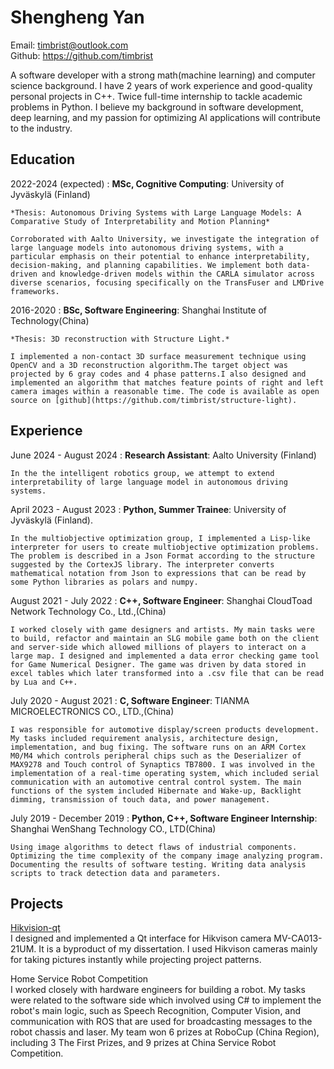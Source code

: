 # Shengheng Yan

Email: <timbrist@outlook.com>  
Github: https://github.com/timbrist

A software developer with a strong math(machine learning) and computer science background. I have 2 years of work experience and good-quality personal projects in C++. Twice full-time internship to tackle academic problems in Python. I believe my background in software development, deep learning, and my passion for optimizing AI applications will contribute to the industry. 

Education
---------

2022-2024 (expected)
:   **MSc, Cognitive Computing**: University of Jyväskylä (Finland)
    
    *Thesis: Autonomous Driving Systems with Large Language Models: A Comparative Study of Interpretability and Motion Planning* 
    
    Corroborated with Aalto University, we investigate the integration of large language models into autonomous driving systems, with a particular emphasis on their potential to enhance interpretability, decision-making, and planning capabilities. We implement both data-driven and knowledge-driven models within the CARLA simulator across diverse scenarios, focusing specifically on the TransFuser and LMDrive frameworks. 

2016-2020
:  **BSc, Software Engineering**: Shanghai Institute of Technology(China)
    
    *Thesis: 3D reconstruction with Structure Light.*

    I implemented a non-contact 3D surface measurement technique using OpenCV and a 3D reconstruction algorithm.The target object was projected by 6 gray codes and 4 phase patterns.I also designed and implemented an algorithm that matches feature points of right and left camera images within a reasonable time. The code is available as open source on [github](https://github.com/timbrist/structure-light).

Experience
----------
June 2024 - August 2024
:   **Research Assistant**: Aalto University (Finland)

    In the the intelligent robotics group, we attempt to extend interpretability of large language model in autonomous driving systems. 

April 2023 - August 2023
:   **Python, Summer Trainee**: University of Jyväskylä (Finland).

    In the multiobjective optimization group, I implemented a Lisp-like interpreter for users to create multiobjective optimization problems. The problem is described in a Json Format according to the structure suggested by the CortexJS library. The interpreter converts mathematical notation from Json to expressions that can be read by some Python libraries as polars and numpy.

August 2021 - July 2022
:  **C++, Software Engineer**: Shanghai CloudToad Network Technology Co., Ltd.,(China)

    I worked closely with game designers and artists. My main tasks were to build, refactor and maintain an SLG mobile game both on the client and server-side which allowed millions of players to interact on a large map. I designed and implemented a data error checking game tool for Game Numerical Designer. The game was driven by data stored in excel tables which later transformed into a .csv file that can be read by Lua and C++.

July 2020 - August 2021
:  **C, Software Engineer**: TIANMA MICROELECTRONICS CO., LTD.,(China)

    I was responsible for automotive display/screen products development. My tasks included requirement analysis, architecture design, implementation, and bug fixing. The software runs on an ARM Cortex M0/M4 which controls peripheral chips such as the Deserializer of MAX9278 and Touch control of Synaptics TB7800. I was involved in the implementation of a real-time operating system, which included serial communication with an automotive central control system. The main functions of the system included Hibernate and Wake-up, Backlight dimming, transmission of touch data, and power management.

July 2019 - December 2019
:  **Python, C++, Software Engineer Internship**: Shanghai WenShang Technology CO., LTD(China)

    Using image algorithms to detect flaws of industrial components. Optimizing the time complexity of the company image analyzing program. Documenting the results of software testing. Writing data analysis scripts to track detection data and parameters.

Projects
--------------------

[Hikvision-qt](https://github.com/timbrist/hikvision-qt)  
I designed and implemented a Qt interface for Hikvison camera MV-CA013-21UM. It is a byproduct of my dissertation. I used Hikvison cameras mainly for taking pictures instantly while projecting project patterns.

Home Service Robot Competition  
I worked closely with hardware engineers for building a robot. My tasks were related to the software side which involved using C# to implement the robot's main logic, such as Speech Recognition, Computer Vision, and communication with ROS that are used for broadcasting messages to the robot chassis and laser. My team won 6 prizes at RoboCup (China Region), including 3 The First Prizes, and 9 prizes at China Service Robot Competition.

